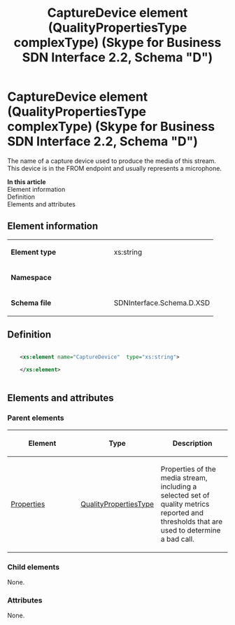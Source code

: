 ﻿---
title: CaptureDevice element (QualityPropertiesType complexType) (Skype for Business SDN Interface 2.2, Schema "D")
TOCTitle: CaptureDevice element
ms:assetid: 8cd9db98-fec4-f564-7e30-68c8db2605af
ms:mtpsurl: https://msdn.microsoft.com/en-us/library/Mt149442(v=office.16)
ms:contentKeyID: 65855391
ms.date: 08/24/2015
mtps_version: v=office.16
dev_langs:
- xml
---

# CaptureDevice element (QualityPropertiesType complexType) (Skype for Business SDN Interface 2.2, Schema \"D\")

The name of a capture device used to produce the media of this stream. This device is in the FROM endpoint and usually represents a microphone.


**In this article**  
Element information  
Definition  
Elements and attributes  

## Element information

<table>
<colgroup>
<col style="width: 50%" />
<col style="width: 50%" />
</colgroup>
<tbody>
<tr class="odd">
<td><p><strong>Element type</strong></p></td>
<td><p>xs:string</p></td>
</tr>
<tr class="even">
<td><p><strong>Namespace</strong></p></td>
<td><p></p></td>
</tr>
<tr class="odd">
<td><p><strong>Schema file</strong></p></td>
<td><p>SDNInterface.Schema.D.XSD</p></td>
</tr>
</tbody>
</table>


## Definition

``` xml

    <xs:element name="CaptureDevice"  type="xs:string">
    
    </xs:element>
  
```

## Elements and attributes

### Parent elements

<table>
<colgroup>
<col style="width: 33%" />
<col style="width: 33%" />
<col style="width: 33%" />
</colgroup>
<thead>
<tr class="header">
<th><p>Element</p></th>
<th><p>Type</p></th>
<th><p>Description</p></th>
</tr>
</thead>
<tbody>
<tr class="odd">
<td><p><a href="properties-element-qualitytype-complextype-skype-for-business-sdn-interface-2-2-schema-d.md">Properties</a></p></td>
<td><p><a href="qualitypropertiestype-complextype-skype-for-business-sdn-interface-2-2-schema-d.md">QualityPropertiesType</a></p></td>
<td><p>Properties of the media stream, including a selected set of quality metrics reported and thresholds that are used to determine a bad call.</p></td>
</tr>
</tbody>
</table>


### Child elements

None.

### Attributes

None.

